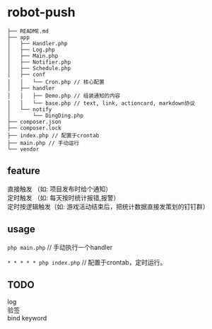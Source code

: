 # robot-push

```tree
├── README.md
├── app
│   ├── Handler.php
│   ├── Log.php
│   ├── Main.php
│   ├── Notifier.php
│   ├── Schedule.php
│   ├── conf
│   │   └── Cron.php // 核心配置
│   ├── handler
│   │   ├── Demo.php // 组装通知的内容
│   │   └── base.php // text, link, actioncard, markdown协议
│   └── notify
│       └── DingDing.php
├── composer.json
├── composer.lock
├── index.php // 配置于crontab
├── main.php // 手动运行
└── vendor
```

## feature

直接触发 （如: 项目发布时给个通知）  
定时触发 （如: 每天按时统计报错,报警）  
定时按逻辑触发（如: 游戏活动结束后，把统计数据直接发策划的钉钉群）  

## usage

`php main.php` // 手动执行一个handler

`* * * * * php index.php` // 配置于crontab，定时运行。

## TODO

log  
验签  
bind keyword  
